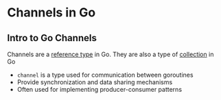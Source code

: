 # Channels in Go

## Intro to Go Channels

Channels are a [reference type](go_data-types_value-vs-reference.md#reference-types) in Go. They are also a type of [collection](go_data-types_collection.md) in Go

- `channel` is a type used for communication between goroutines
- Provide synchronization and data sharing mechanisms
- Often used for implementing producer-consumer patterns

```go

```
